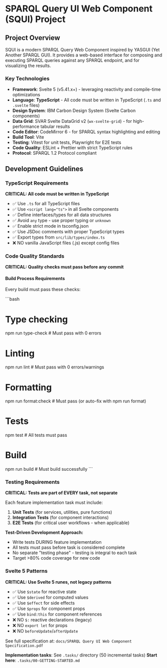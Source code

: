 # SPARQL Query UI Web Component (SQUI) Project

## Project Overview

SQUI is a modern SPARQL Query Web Component inspired by YASGUI (Yet Another SPARQL GUI). It provides a web-based interface for composing and executing SPARQL queries against any SPARQL endpoint, and for visualizing the results.

### Key Technologies

- **Framework**: Svelte 5 (v5.41.x+) - leveraging reactivity and compile-time optimizations
- **Language**: **TypeScript** - All code must be written in TypeScript (`.ts` and `.svelte` files)
- **Design System**: IBM Carbon Design System (Svelte Carbon components)
- **Data Grid**: SVAR Svelte DataGrid v2 (`wx-svelte-grid`) - for high-performance tabular results
- **Code Editor**: CodeMirror 6 - for SPARQL syntax highlighting and editing
- **Build Tool**: Vite
- **Testing**: Vitest for unit tests, Playwright for E2E tests
- **Code Quality**: ESLint + Prettier with strict TypeScript rules
- **Protocol**: SPARQL 1.2 Protocol compliant

## Development Guidelines

### TypeScript Requirements

**CRITICAL: All code must be written in TypeScript**

- ✅ Use `.ts` for all TypeScript files
- ✅ Use `<script lang="ts">` in all Svelte components
- ✅ Define interfaces/types for all data structures
- ✅ Avoid `any` type - use proper typing or `unknown`
- ✅ Enable strict mode in tsconfig.json
- ✅ Use JSDoc comments with proper TypeScript types
- ✅ Export types from `src/lib/types/index.ts`
- ❌ NO vanilla JavaScript files (.js) except config files

### Code Quality Standards

**CRITICAL: Quality checks must pass before any commit**

#### Build Process Requirements

Every build must pass these checks:

\`\`\`bash
# Type checking
npm run type-check      # Must pass with 0 errors

# Linting
npm run lint            # Must pass with 0 errors/warnings

# Formatting
npm run format:check    # Must pass (or auto-fix with npm run format)

# Tests
npm test                # All tests must pass

# Build
npm run build           # Must build successfully
\`\`\`

### Testing Requirements

**CRITICAL: Tests are part of EVERY task, not separate**

Each feature implementation task must include:

1. **Unit Tests** (for services, utilities, pure functions)
2. **Integration Tests** (for component interactions)
3. **E2E Tests** (for critical user workflows - when applicable)

**Test-Driven Development Approach:**
- Write tests DURING feature implementation
- All tests must pass before task is considered complete
- No separate "testing phase" - testing is integral to each task
- Target >80% code coverage for new code

### Svelte 5 Patterns

**CRITICAL: Use Svelte 5 runes, not legacy patterns**

- ✅ Use `$state` for reactive state
- ✅ Use `$derived` for computed values
- ✅ Use `$effect` for side effects
- ✅ Use `$props` for component props
- ✅ Use `bind:this` for component references
- ❌ NO `$:` reactive declarations (legacy)
- ❌ NO `export let` for props
- ❌ NO `beforeUpdate`/`afterUpdate`

See full specification at: `docs/SPARQL Query UI Web Component Specification.pdf`

**Implementation tasks**: See `.tasks/` directory (50 incremental tasks)
**Start here**: `.tasks/00-GETTING-STARTED.md`
